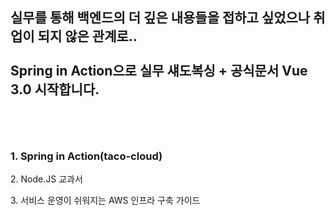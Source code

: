 <h2>실무를 통해 백엔드의 더 깊은 내용들을 접하고 싶었으나 취업이 되지 않은 관계로.. <br />
  <br />
  Spring in Action으로 실무 섀도복싱 + 공식문서 Vue 3.0 시작합니다. <br />
  <br />
</h2>
 <br />

<h3>1. Spring in Action(taco-cloud)<br /></h3>
<p>2. Node.JS 교과서<br /></p>
<p>3. 서비스 운영이 쉬워지는 AWS 인프라 구축 가이드<br /></p>
